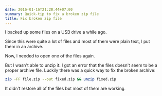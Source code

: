 ```yaml
---
date: 2016-01-16T21:20:44+07:00
summary: Quick-tip to fix a broken zip file
title: Fix broken zip file
---
```


I backed up some files on a USB drive a while ago.

Since this were quite a lot of files and most of them were plain text, I put them in an archive.

Now, I needed to open one of the files again.

But I wasn't able to unzip it.
I got an error that the files doesn't seem to be a proper archive file.
Luckily there was a quick way to fix the broken archive:

```sh
zip -FF file.zip --out fixed.zip && unzip fixed.zip
```

It didn't restore all of the files but most of them are working.
